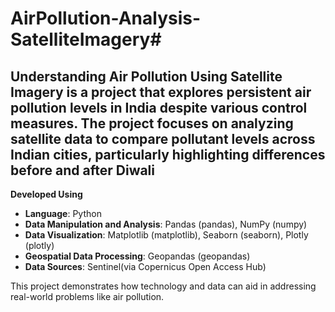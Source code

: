 # AirPollution-Analysis-SatelliteImagery#

Understanding Air Pollution Using Satellite Imagery is a project that explores persistent air pollution levels in India despite various control measures. The project focuses on analyzing satellite data to compare pollutant levels across Indian cities, particularly highlighting differences before and after Diwali
-------------------------
**Developed Using**

- **Language**: Python
- **Data Manipulation and Analysis**: Pandas (pandas), NumPy (numpy)
- **Data Visualization**: Matplotlib (matplotlib), Seaborn (seaborn), Plotly (plotly)
- **Geospatial Data Processing**: Geopandas (geopandas)
- **Data Sources**: Sentinel(via Copernicus Open Access Hub)
  
This project demonstrates how technology and data can aid in addressing real-world problems like air pollution.

